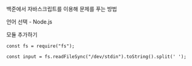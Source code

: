 백준에서 자바스크립트를 이용해 문제를 푸는 방법

언어 선택 - Node.js

모듈 추가하기
```
const fs = require("fs");

const input = fs.readFileSync("/dev/stdin").toString().split(' ');
```
<!-- 문자열로 받아온 데이터를 ' '공백을 기준으로 나누어서 input에 배열로 저장하는 코드 -->
